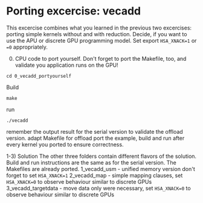 # Porting excercise: vecadd

This excercise combines what you learned in the previous two excercises: porting simple kernels without and with reduction.
Decide, if you want to use the APU or discrete GPU programming model. Set export ```HSA_XNACK=1``` or ```=0``` appropriately.

0) CPU code to port yourself. Don't forget to port the Makefile, too, and validate you application runs on the GPU!
```
cd 0_vecadd_portyourself
```
Build
```  
make
```
run
```
./vecadd
```
remember the output result for the serial version to validate the offload version.
adapt Makefile for offload
port the example, build and run after every kernel you ported to ensure correctness.

1-3) Solution
The other three folders contain different flavors of the solution. Build and run instructions are the same as for the serial version. The Makefiles are already ported.
1_vecadd_usm  - unified memory version don't forget to set ```HSA_XNACK=1```
2_vecadd_map  - simple mapping clauses, set ```HSA_XNACK=0``` to observe behaviour similar to discrete GPUs
3_vecadd_targetdata - move data only were necessary, set ```HSA_XNACK=0``` to observe behaviour similar to discrete GPUs

